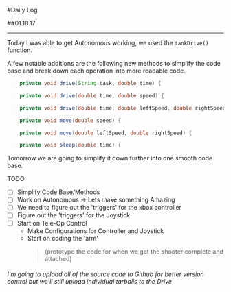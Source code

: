 #Daily Log

##01.18.17
*****
Today I was able to get Autonomous working, we used the `tankDrive()` function.

A few notable additions are the following new methods to simplify the code base and break down each operation into more readable code.

```java
    private void drive(String task, double time) {

    private void drive(double time, double speed) {

    private void drive(double time, double leftSpeed, double rightSpeed) {

    private void move(double speed) {

    private void move(double leftSpeed, double rightSpeed) {

    private void sleep(double time) {
```

Tomorrow we are going to simplify it down further into one smooth code base.

TODO:

* [ ] Simplify Code Base/Methods
* [ ] Work on Autonomous -> Lets make something Amazing
* [ ] We need to figure out the 'triggers' for the xbox controller
* [ ] Figure out the 'triggers' for the Joystick
* [ ] Start on Tele-Op Control
  * Make Configurations for Controller and Joystick
  * Start on coding the 'arm'
    > (prototype the code for when we get the shooter complete and attached)

###### I'm going to upload all of the source code to Github for better version control but we'll still upload individual tarballs to the Drive
